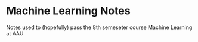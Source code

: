 # Machine Learning Notes
Notes used to (hopefully) pass the 8th semeseter course Machine Learning at AAU
